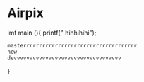 # Airpix

imt main (){
	printf("
	hihhihihi");
	

	masterrrrrrrrrrrrrrrrrrrrrrrrrrrrrrrrrrrr
	new
	devvvvvvvvvvvvvvvvvvvvvvvvvvvvvvvvvv
}